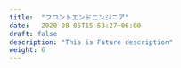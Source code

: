 ```yaml
---
title:  "フロントエンドエンジニア"
date:   2020-08-05T15:53:27+06:00
draft: false
description: "This is Future description"
weight: 6
---
```

